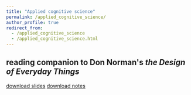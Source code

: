 ```yaml
---
title: "Applied cognitive science"
permalink: /applied_cognitive_science/
author_profile: true
redirect_from:
  - /applied_cognitive_science
  - /applied_cognitive_science.html
---
```


## reading companion to Don Norman's _the Design of Everyday Things_
[download slides](https://akaszowska.github.io/files/DesignOfEverydayThings_companion.pdf) [download notes](https://akaszowska.github.io/files/DesignOfEverydayThings_companion_notes.pdf)

